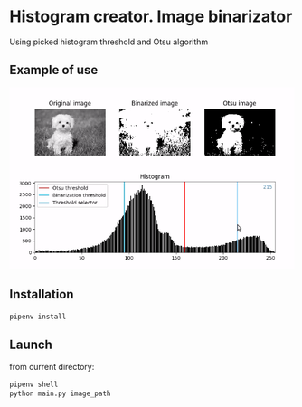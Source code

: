 # Histogram creator. Image binarizator

Using picked histogram threshold and Otsu algorithm

## Example of use

![Usage example](usage_example.gif)

## Installation

```bash
pipenv install
```

## Launch

from current directory:

```bash
pipenv shell
python main.py image_path
```
